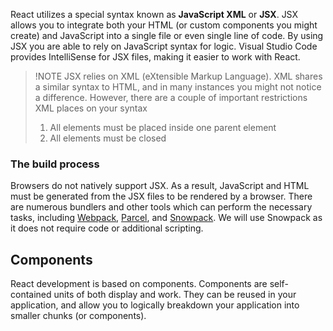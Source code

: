 React utilizes a special syntax known as **JavaScript XML** or **JSX**. JSX allows you to integrate both your HTML (or custom components you might create) and JavaScript into a single file or even single line of code. By using JSX you are able to rely on JavaScript syntax for logic. Visual Studio Code provides IntelliSense for JSX files, making it easier to work with React.

> !NOTE
> JSX relies on XML (eXtensible Markup Language). XML shares a similar syntax to HTML, and in many instances you might not notice a difference. However, there are a couple of important restrictions XML places on your syntax
>
> 1. All elements must be placed inside one parent element
> 1. All elements must be closed

### The build process

Browsers do not natively support JSX. As a result, JavaScript and HTML must be generated from the JSX files to be rendered by a browser. There are numerous bundlers and other tools which can perform the necessary tasks, including [Webpack](https://webpack.js.org/), [Parcel](https://parceljs.org/), and [Snowpack](https://www.snowpack.dev/). We will use Snowpack as it does not require code or additional scripting.

## Components

React development is based on components. Components are self-contained units of both display and work. They can be reused in your application, and allow you to logically breakdown your application into smaller chunks (or components).
